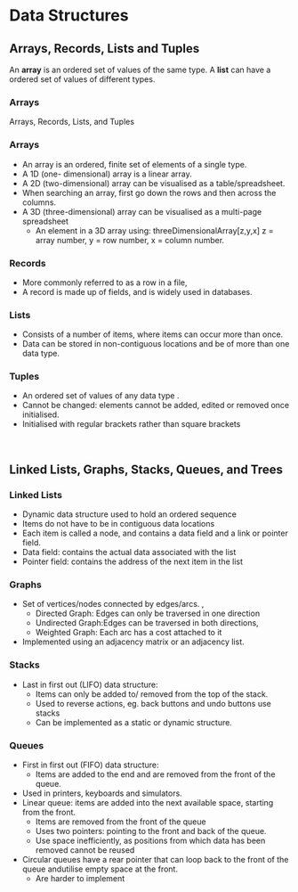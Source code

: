 # Data Structures

## Arrays, Records, Lists and Tuples
An **array** is an ordered set of values of the same type. A **list** can have a ordered set of values of different types.

### Arrays

Arrays, Records, Lists, and Tuples
### Arrays
- An array is an ordered, finite set of elements of a single type.
- A 1D (one- dimensional) array is a linear array.
- A 2D (two-dimensional) array can be visualised as a table/spreadsheet.
- When searching an array, first go down the rows and then across the columns.
- A 3D (three-dimensional) array can be visualised as a multi-page spreadsheet
  - An element in a 3D array using: threeDimensionalArray[z,y,x]
z = array number, y = row number, x = column number.

### Records
- More commonly referred to as a row in a file,
- A record is made up of fields, and is widely used in databases.

### Lists
- Consists of a number of items, where items can occur more than once.
- Data can be stored in non-contiguous locations and be of more than one data type.

### Tuples
- An ordered set of values of any data type .
- Cannot be changed: elements cannot be added, edited or removed once initialised.
- Initialised with regular brackets rather than square brackets

<br>

## Linked Lists, Graphs, Stacks, Queues, and Trees

### Linked Lists
- Dynamic data structure used to hold an ordered sequence
- Items do not have to be in contiguous data locations
- Each item is called a node, and contains a data field and a link or pointer field.
- Data field: contains the actual data associated with the list
- Pointer field: contains the address of the next item in the list

### Graphs
- Set of vertices/nodes connected by edges/arcs. ,
  - Directed Graph: Edges can only be traversed in one direction
  - Undirected Graph:Edges can be traversed in both directions,
  - Weighted Graph: Each arc has a cost attached to it
- Implemented using an adjacency matrix or an adjacency list.

### Stacks
- Last in first out (LIFO) data structure:
  - Items can only be added to/ removed from the top of the stack.
  - Used to reverse actions, eg. back buttons and undo buttons use stacks
  - Can be implemented as a static or dynamic structure.

### Queues
- First in first out (FIFO) data structure:
  - Items are added to the end and are removed from the front of the queue.
- Used in printers, keyboards and simulators.
- Linear queue: items are added into the next available space, starting from the front.
  - Items are removed from the front of the queue
  - Uses two pointers: pointing to the front and back of the queue.
  - Use space inefficiently, as positions from which data has been removed cannot be reused
- Circular queues have a rear pointer that can loop back to the front of the queue andutilise empty space at the front.
  - Are harder to implement
